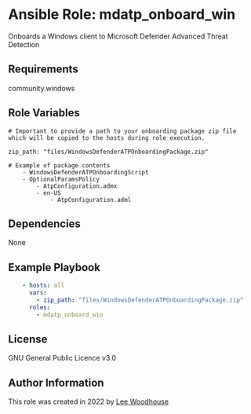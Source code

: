 # Ansible Role: mdatp_onboard_win

Onboards a Windows client to Microsoft Defender Advanced Threat Detection

## Requirements

community.windows

## Role Variables

```shell
# Important to provide a path to your onboarding package zip file which will be copied to the hosts during role execution.

zip_path: "files/WindowsDefenderATPOnboardingPackage.zip"

# Example of package contents
    - WindowsDefenderATPOnboardingScript
    - OptionalParamsPolicy
        - AtpConfiguration.admx
        - en-US
            - AtpConfiguration.adml
```
## Dependencies

None

## Example Playbook
```yaml
    - hosts: all
      vars:
        - zip_path: "files/WindowsDefenderATPOnboardingPackage.zip"
      roles:
        - mdatp_onboard_win
```

## License

GNU General Public Licence v3.0

## Author Information

This role was created in 2022 by [Lee Woodhouse](https://www.leewoodhouse.com/)
